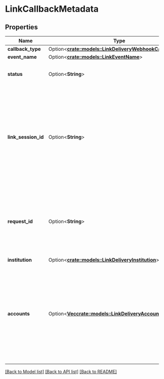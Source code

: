 # LinkCallbackMetadata

## Properties

Name | Type | Description | Notes
------------ | ------------- | ------------- | -------------
**callback_type** | Option<[**crate::models::LinkDeliveryWebhookCallbackType**](LinkDeliveryWebhookCallbackType.md)> |  | [optional]
**event_name** | Option<[**crate::models::LinkEventName**](LinkEventName.md)> |  | [optional]
**status** | Option<**String**> | Indicates where in the flow the Link user exited | [optional]
**link_session_id** | Option<**String**> | A unique identifier associated with a user's actions and events through the Link flow. Include this identifier when opening a support ticket for faster turnaround. | [optional]
**request_id** | Option<**String**> | The request ID for the last request made by Link. This can be shared with Plaid Support to expedite investigation. | [optional]
**institution** | Option<[**crate::models::LinkDeliveryInstitution**](LinkDeliveryInstitution.md)> |  | [optional]
**accounts** | Option<[**Vec<crate::models::LinkDeliveryAccount>**](LinkDeliveryAccount.md)> | A list of accounts attached to the connected Item. If Account Select is enabled via the developer dashboard, accounts will only include selected accounts. | [optional]

[[Back to Model list]](../README.md#documentation-for-models) [[Back to API list]](../README.md#documentation-for-api-endpoints) [[Back to README]](../README.md)


